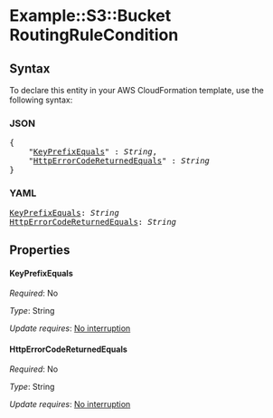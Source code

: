 # Example::S3::Bucket RoutingRuleCondition

## Syntax

To declare this entity in your AWS CloudFormation template, use the following syntax:

### JSON

<pre>
{
    "<a href="#keyprefixequals" title="KeyPrefixEquals">KeyPrefixEquals</a>" : <i>String</i>,
    "<a href="#httperrorcodereturnedequals" title="HttpErrorCodeReturnedEquals">HttpErrorCodeReturnedEquals</a>" : <i>String</i>
}
</pre>

### YAML

<pre>
<a href="#keyprefixequals" title="KeyPrefixEquals">KeyPrefixEquals</a>: <i>String</i>
<a href="#httperrorcodereturnedequals" title="HttpErrorCodeReturnedEquals">HttpErrorCodeReturnedEquals</a>: <i>String</i>
</pre>

## Properties

#### KeyPrefixEquals

_Required_: No

_Type_: String

_Update requires_: [No interruption](https://docs.aws.amazon.com/AWSCloudFormation/latest/UserGuide/using-cfn-updating-stacks-update-behaviors.html#update-no-interrupt)

#### HttpErrorCodeReturnedEquals

_Required_: No

_Type_: String

_Update requires_: [No interruption](https://docs.aws.amazon.com/AWSCloudFormation/latest/UserGuide/using-cfn-updating-stacks-update-behaviors.html#update-no-interrupt)
